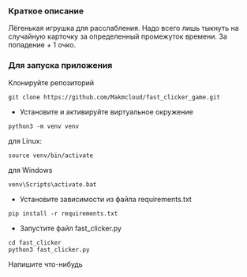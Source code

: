 ### Краткое описание
Лёгенькая игрушка для расслабления. Надо всего лишь тыкнуть на случайную 
карточку за определенный промежуток времени. За попадение + 1 очко.

###  Для запуска приложения 

Клонируйте репозиторий
```
git clone https://github.com/Makmcloud/fast_clicker_game.git
```

- Установите и активируйте виртуальное окружение
```
python3 -m venv venv
```
для Linux:
```
source venv/bin/activate 
```
для Windows
```
venv\Scripts\activate.bat
```

- Установите зависимости из файла requirements.txt

```
pip install -r requirements.txt
```
- Запустите файл fast_clicker.py
```
cd fast_clicker
python3 fast_clicker.py
```
Напишите что-нибудь
